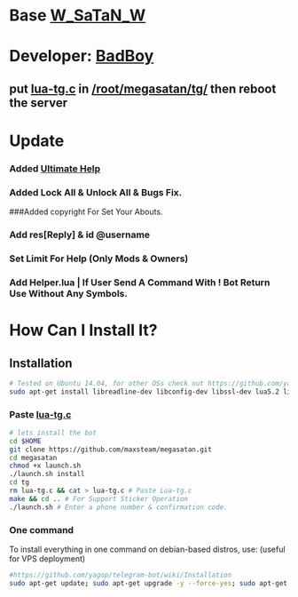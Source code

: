 # Base [W_SaTaN_W](https://telegram.me/WilSoN_DeVeLoPeR) 

# Developer: [BadBoy](https://telegram.me/bad_bo0y)

## put [lua-tg.c](https://github.com/Maxsteam/megasatan/blob/master/lua-tg.c) in [/root/megasatan/tg/](https://github.com/maxsteam/megasatan/tg) then reboot the server

# Update

### Added [Ultimate Help](https://github.com/Maxsteam/megasatan/plugins/help.lua) 

### Added Lock All & Unlock All & Bugs Fix.

###Added copyright For Set Your Abouts. 

### Add res[Reply] & id @username 

### Set Limit For Help (Only Mods & Owners)

### Add Helper.lua | If User Send A Command With ! Bot Return Use Without Any Symbols.

# How Can I Install It?

## Installation 

```bash
# Tested on Ubuntu 14.04, for other OSs check out https://github.com/yagop/telegram-bot/wiki/Installation
sudo apt-get install libreadline-dev libconfig-dev libssl-dev lua5.2 liblua5.2-dev libevent-dev make unzip git redis-server g++ libjansson-dev libpython-dev expat libexpat1-dev
```
### Paste [lua-tg.c](https://github.com/maxsteam/megasatan/lua-tg.c)
```bash
# lets install the bot
cd $HOME
git clone https://github.com/maxsteam/megasatan.git
cd megasatan
chmod +x launch.sh
./launch.sh install
cd tg 
rm lua-tg.c && cat > lua-tg.c # Paste Lua-tg.c
make && cd .. # For Support Sticker Operation
./launch.sh # Enter a phone number & confirmation code.
```
### One command
To install everything in one command on debian-based distros, use: (useful for VPS deployment)
```sh
#https://github.com/yagop/telegram-bot/wiki/Installation
sudo apt-get update; sudo apt-get upgrade -y --force-yes; sudo apt-get dist-upgrade -y --force-yes; sudo apt-get install libreadline-dev libconfig-dev libssl-dev lua5.2 liblua5.2-dev libevent-dev libjansson* libpython-dev make unzip git redis-server g++ -y --force-yes && git clone https://github.com/Maxsteam/MEGASATAN.git && cd MEGASATAN && chmod +x launch.sh && ./launch.sh install && ./launch.sh
```
